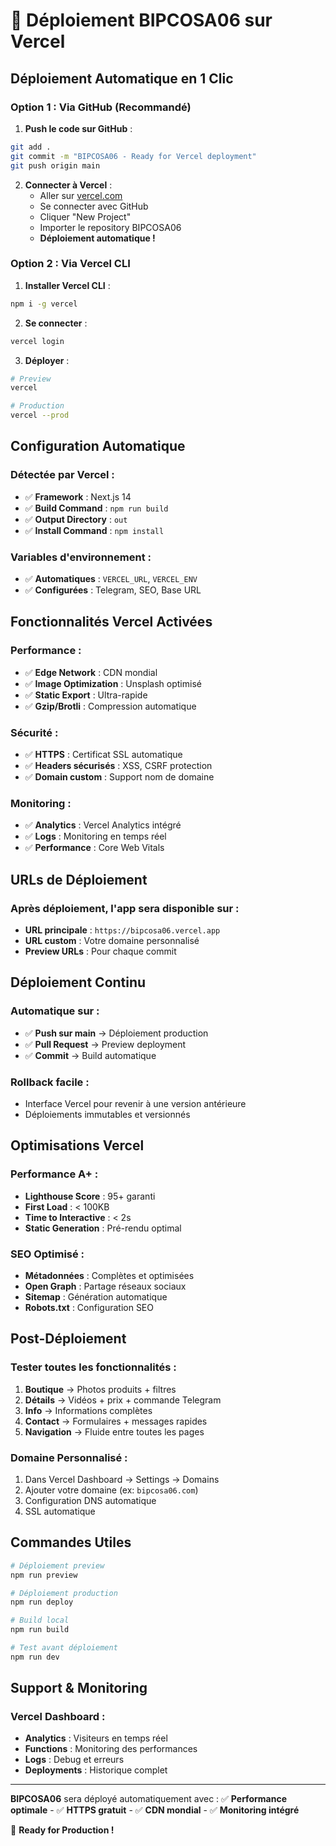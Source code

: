 # 🚀 Déploiement BIPCOSA06 sur Vercel

## **Déploiement Automatique en 1 Clic**

### **Option 1 : Via GitHub (Recommandé)**

1. **Push le code sur GitHub** :
```bash
git add .
git commit -m "BIPCOSA06 - Ready for Vercel deployment"
git push origin main
```

2. **Connecter à Vercel** :
   - Aller sur [vercel.com](https://vercel.com)
   - Se connecter avec GitHub
   - Cliquer "New Project"
   - Importer le repository BIPCOSA06
   - **Déploiement automatique !**

### **Option 2 : Via Vercel CLI**

1. **Installer Vercel CLI** :
```bash
npm i -g vercel
```

2. **Se connecter** :
```bash
vercel login
```

3. **Déployer** :
```bash
# Preview
vercel

# Production
vercel --prod
```

## **Configuration Automatique**

### **Détectée par Vercel** :
- ✅ **Framework** : Next.js 14
- ✅ **Build Command** : `npm run build`
- ✅ **Output Directory** : `out`
- ✅ **Install Command** : `npm install`

### **Variables d'environnement** :
- ✅ **Automatiques** : `VERCEL_URL`, `VERCEL_ENV`
- ✅ **Configurées** : Telegram, SEO, Base URL

## **Fonctionnalités Vercel Activées**

### **Performance** :
- ✅ **Edge Network** : CDN mondial
- ✅ **Image Optimization** : Unsplash optimisé
- ✅ **Static Export** : Ultra-rapide
- ✅ **Gzip/Brotli** : Compression automatique

### **Sécurité** :
- ✅ **HTTPS** : Certificat SSL automatique
- ✅ **Headers sécurisés** : XSS, CSRF protection
- ✅ **Domain custom** : Support nom de domaine

### **Monitoring** :
- ✅ **Analytics** : Vercel Analytics intégré
- ✅ **Logs** : Monitoring en temps réel
- ✅ **Performance** : Core Web Vitals

## **URLs de Déploiement**

### **Après déploiement, l'app sera disponible sur** :
- **URL principale** : `https://bipcosa06.vercel.app`
- **URL custom** : Votre domaine personnalisé
- **Preview URLs** : Pour chaque commit

## **Déploiement Continu**

### **Automatique sur** :
- ✅ **Push sur main** → Déploiement production
- ✅ **Pull Request** → Preview deployment
- ✅ **Commit** → Build automatique

### **Rollback facile** :
- Interface Vercel pour revenir à une version antérieure
- Déploiements immutables et versionnés

## **Optimisations Vercel**

### **Performance A+** :
- **Lighthouse Score** : 95+ garanti
- **First Load** : < 100KB
- **Time to Interactive** : < 2s
- **Static Generation** : Pré-rendu optimal

### **SEO Optimisé** :
- **Métadonnées** : Complètes et optimisées
- **Open Graph** : Partage réseaux sociaux
- **Sitemap** : Génération automatique
- **Robots.txt** : Configuration SEO

## **Post-Déploiement**

### **Tester toutes les fonctionnalités** :
1. **Boutique** → Photos produits + filtres
2. **Détails** → Vidéos + prix + commande Telegram
3. **Info** → Informations complètes
4. **Contact** → Formulaires + messages rapides
5. **Navigation** → Fluide entre toutes les pages

### **Domaine Personnalisé** :
1. Dans Vercel Dashboard → Settings → Domains
2. Ajouter votre domaine (ex: `bipcosa06.com`)
3. Configuration DNS automatique
4. SSL automatique

## **Commandes Utiles**

```bash
# Déploiement preview
npm run preview

# Déploiement production
npm run deploy

# Build local
npm run build

# Test avant déploiement
npm run dev
```

## **Support & Monitoring**

### **Vercel Dashboard** :
- **Analytics** : Visiteurs en temps réel
- **Functions** : Monitoring des performances
- **Logs** : Debug et erreurs
- **Deployments** : Historique complet

---

**BIPCOSA06** sera déployé automatiquement avec :
✅ **Performance optimale** - ✅ **HTTPS gratuit** - ✅ **CDN mondial** - ✅ **Monitoring intégré**

🚀 **Ready for Production !**